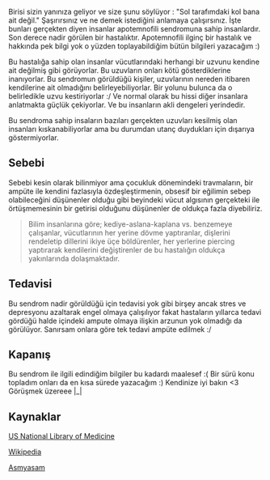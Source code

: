 Birisi sizin yanınıza geliyor ve size şunu söylüyor : "Sol tarafımdaki kol bana ait değil." Şaşırırsınız ve ne demek istediğini anlamaya çalışırsınız. İşte bunları gerçekten diyen insanlar apotemnofili sendromuna sahip insanlardır. Son derece nadir görülen bir hastalıktır. Apotemnofili ilginç bir hastalık ve hakkında pek bilgi yok o yüzden toplayabildiğim bütün bilgileri yazacağım :)

Bu hastalığa sahip olan insanlar vücutlarındaki herhangi bir uzvunu kendine ait değilmiş gibi görüyorlar. Bu uzuvların onları kötü gösterdiklerine inanıyorlar. Bu sendromun görüldüğü kişiler, uzuvlarının nereden itibaren kendilerine ait olmadığını belirleyebiliyorlar. Bir yolunu bulunca da o belirledikle uzvu kestiriyorlar :/ Ve normal olarak bu hissi diğer insanlara anlatmakta güçlük çekiyorlar. Ve bu insanların akli dengeleri yerindedir.

Bu sendroma sahip insaların bazıları gerçekten uzuvları kesilmiş olan insanları kıskanabiliyorlar ama bu durumdan utanç duydukları için dışarıya göstermiyorlar.

## Sebebi

Sebebi kesin olarak bilinmiyor ama çocukluk dönemindeki travmaların, bir ampüte ile kendini fazlasıyla özdeşleştirmenin, obsesif bir eğilimin sebep olabileceğini düşünenler olduğu gibi beyindeki vücut algısının gerçekteki ile örtüşmemesinin bir getirisi olduğunu düşünenler de oldukça fazla diyebiliriz.

> Bilim insanlarına göre; kediye-aslana-kaplana vs. benzemeye çalışanlar, vücutlarının her yerine dövme yaptıranlar, dişlerini rendeletip dillerini ikiye üçe böldürenler, her yerlerine piercing yaptırarak kendilerini değiştirenler de bu hastalığın oldukça yakınlarında dolaşmaktadır.

## Tedavisi

Bu sendrom nadir görüldüğü için tedavisi yok gibi birşey ancak stres ve depresyonu azaltarak engel olmaya çalışılıyor fakat hastaların yıllarca tedavi gördüğü halde içindeki ampute olmaya ilişkin arzunun yok olmadığı da görülüyor. Sanırsam onlara göre tek tedavi ampüte edilmek :/

## Kapanış

Bu sendrom ile ilgili edindiğim bilgiler bu kadardı maalesef :( Bir sürü konu topladım onları da en kısa sürede yazacağım :) Kendinize iyi bakın <3 Görüşmek üzereee |\_|

## Kaynaklar

[US National Library of Medicine](https://www.ncbi.nlm.nih.gov/pmc/articles/PMC4094630/)

[Wikipedia](https://en.wikipedia.org/wiki/Body_integrity_dysphoria)

[Asmyasam](https://www.asmyasam.com/apotemnofobi-hastalarinin-akil-disi-davranislari/)
